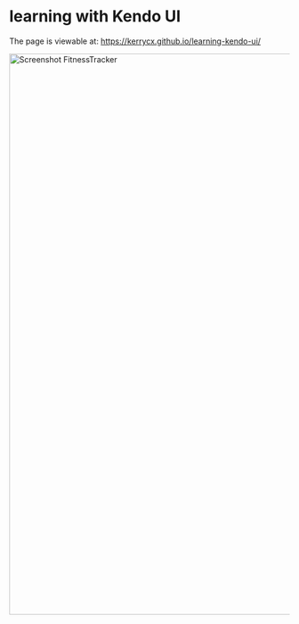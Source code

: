 # learning with Kendo UI

The page is viewable at: https://kerrycx.github.io/learning-kendo-ui/

<img width="1007" alt="Screenshot FitnessTracker" src="https://user-images.githubusercontent.com/68031659/163870056-6704b0e0-e0c1-44ab-9117-d6acc7f51dc5.png">
